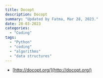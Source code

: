 ```yaml
---
title: Docopt
description: Docopt
summary: "Updated by Fatma, Mar 28, 2023."
date: 28-03-2023
categories:
  - "Coding"
tags:
  - "Python"
  - "coding"
  - "algorithms"
  - "data structures"
---
```


- [http://docopt.org/](http://docopt.org/)
